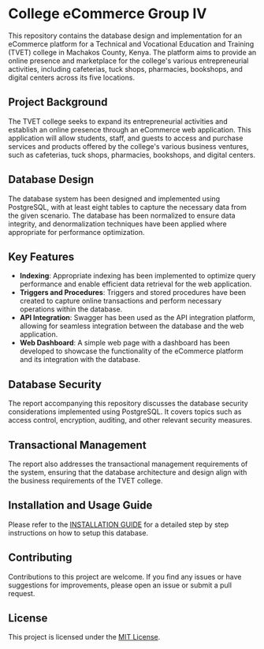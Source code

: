 # College eCommerce Group IV

This repository contains the database design and implementation for an eCommerce platform for a Technical and Vocational Education and Training (TVET) college in Machakos County, Kenya. The platform aims to provide an online presence and marketplace for the college's various entrepreneurial activities, including cafeterias, tuck shops, pharmacies, bookshops, and digital centers across its five locations.

## Project Background

The TVET college seeks to expand its entrepreneurial activities and establish an online presence through an eCommerce web application. This application will allow students, staff, and guests to access and purchase services and products offered by the college's various business ventures, such as cafeterias, tuck shops, pharmacies, bookshops, and digital centers.

## Database Design

The database system has been designed and implemented using PostgreSQL, with at least eight tables to capture the necessary data from the given scenario. The database has been normalized to ensure data integrity, and denormalization techniques have been applied where appropriate for performance optimization.

## Key Features

- **Indexing**: Appropriate indexing has been implemented to optimize query performance and enable efficient data retrieval for the web application.
- **Triggers and Procedures**: Triggers and stored procedures have been created to capture online transactions and perform necessary operations within the database.
- **API Integration**: Swagger has been used as the API integration platform, allowing for seamless integration between the database and the web application.
- **Web Dashboard**: A simple web page with a dashboard has been developed to showcase the functionality of the eCommerce platform and its integration with the database.

## Database Security

The report accompanying this repository discusses the database security considerations implemented using PostgreSQL. It covers topics such as access control, encryption, auditing, and other relevant security measures.

## Transactional Management

The report also addresses the transactional management requirements of the system, ensuring that the database architecture and design align with the business requirements of the TVET college.

## Installation and Usage Guide

Please refer to the [INSTALLATION GUIDE](https://github.com/BSCNRB595022/college-ecommerce-db-group-iv/blob/main/src/guide/1installation.md)
for a detailed step by step instructions on how to setup this database.

## Contributing

Contributions to this project are welcome. If you find any issues or have suggestions for improvements, please open an issue or submit a pull request.

## License

This project is licensed under the [MIT License](LICENSE).
